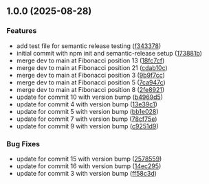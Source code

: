 ## 1.0.0 (2025-08-28)

### Features

* add test file for semantic release testing ([f343378](https://github.com/noyoliel-devocean/test-semantic-release/commit/f3433780790583de0dc38e816363680cac1dd7df))
* initial commit with npm init and semantic-release setup ([173881b](https://github.com/noyoliel-devocean/test-semantic-release/commit/173881b8592b1d0243e1b9288c7597623e2bda0b))
* merge dev to main at Fibonacci position 13 ([18fc7cf](https://github.com/noyoliel-devocean/test-semantic-release/commit/18fc7cf8feaa607217a528707993ab38088542b5))
* merge dev to main at Fibonacci position 21 ([cdab10c](https://github.com/noyoliel-devocean/test-semantic-release/commit/cdab10c948f828f8e68910f482c09916fc6ad95a))
* merge dev to main at Fibonacci position 3 ([9b9f7cc](https://github.com/noyoliel-devocean/test-semantic-release/commit/9b9f7ccc744bae70e9dc7ce9a29f3fb57bcf773c))
* merge dev to main at Fibonacci position 5 ([7ca947c](https://github.com/noyoliel-devocean/test-semantic-release/commit/7ca947c5e52e66adf1349387c89ba0ba79224a6a))
* merge dev to main at Fibonacci position 8 ([2fe8921](https://github.com/noyoliel-devocean/test-semantic-release/commit/2fe89218292affd39879b8f5e3b96aa4f4afdb3f))
* update for commit 10 with version bump ([b4969d5](https://github.com/noyoliel-devocean/test-semantic-release/commit/b4969d58f2ec91ab9e8bf59fa55040a078c660e1))
* update for commit 4 with version bump ([13e39c1](https://github.com/noyoliel-devocean/test-semantic-release/commit/13e39c16b9f8aedcfb01e8880f9ec90bb751b105))
* update for commit 5 with version bump ([bb1e028](https://github.com/noyoliel-devocean/test-semantic-release/commit/bb1e028f74dcde686b6129a4dd29067545923a13))
* update for commit 7 with version bump ([78cf75e](https://github.com/noyoliel-devocean/test-semantic-release/commit/78cf75e7cdab18c143e7b85b4faa0f3455b74cf9))
* update for commit 9 with version bump ([c9251d9](https://github.com/noyoliel-devocean/test-semantic-release/commit/c9251d95e995da60e3d82b5b149ce5153039cbea))

### Bug Fixes

* update for commit 15 with version bump ([2578559](https://github.com/noyoliel-devocean/test-semantic-release/commit/2578559e01b2d8954b994801ef5abcd0b5072b07))
* update for commit 16 with version bump ([14ec295](https://github.com/noyoliel-devocean/test-semantic-release/commit/14ec2958ea4be871483eaddad050541aad5d11dd))
* update for commit 3 with version bump ([ff58c3d](https://github.com/noyoliel-devocean/test-semantic-release/commit/ff58c3d3e1ea1f36c9b6ff928909a30fff696df0))
